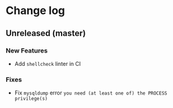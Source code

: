 # Change log

## Unreleased (master)

### New Features

* Add `shellcheck` linter in CI

### Fixes

* Fix `mysqldump` error `you need (at least one of) the PROCESS privilege(s)`
